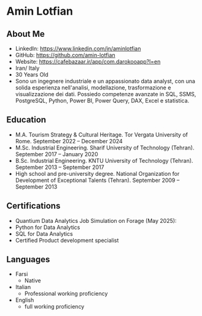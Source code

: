 # Amin Lotfian

## About Me

- LinkedIn: https://www.linkedin.com/in/aminlotfian
- GitHub: https://github.com/amin-lotfian
- Website: https://cafebazaar.ir/app/com.darokooapp?l=en
- Iran/ Italy
- 30 Years Old
- Sono un ingegnere industriale e un appassionato data analyst, con una solida esperienza nell'analisi, modellazione, trasformazione e visualizzazione dei dati. Possiedo competenze avanzate in SQL, SSMS, PostgreSQL, Python, Power BI, Power Query, DAX, Excel e statistica.



## Education

- M.A. Tourism Strategy & Cultural Heritage. Tor Vergata University of Rome. September 2022 – December 2024
- M.Sc.  Industrial Engineering. Sharif University of Technology (Tehran). September 2017 – January 2020
- B.Sc.  Industrial Engineering. KNTU University of Technology (Tehran). September 2013 – September 2017
- High school and pre-university degree. National Organization for Development of Exceptional Talents (Tehran). September 2009 – September 2013

## Certifications
- Quantium Data Analytics Job Simulation on Forage (May 2025):
- Python for Data Analytics
- SQL for Data Analytics
- Certified Product development specialist

## Languages
- Farsi
  - Native
- Italian
  - Professional working proficiency
- English
  - full working proficiency
